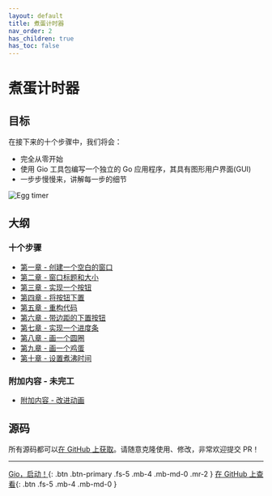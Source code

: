```yaml
---
layout: default
title: 煮蛋计时器
nav_order: 2
has_children: true
has_toc: false
---
```


# 煮蛋计时器

## 目标

在接下来的十个步骤中，我们将会：

- 完全从零开始
- 使用 Gio 工具包编写一个独立的 Go 应用程序，其具有图形用户界面(GUI)
- 一步步慢慢来，讲解每一步的细节

![Egg timer](egg_timer.gif)

## 大纲

### 十个步骤

- [第一章 - 创建一个空白的窗口](01_empty_window_zh.md)
- [第二章 - 窗口标题和大小](02_title_and_size_zh.md)
- [第三章 - 实现一个按钮](03_button_zh.md)
- [第四章 - 将按钮下置](04_button_low_zh.md)
- [第五章 - 重构代码](05_button_low_refactored_zh.md)
- [第六章 - 带边距的下置按钮](06_button_low_margin_zh.md)
- [第七章 - 实现一个进度条](07_progressbar_zh.md)
- [第八章 - 画一个圆圈](08_egg_as_circle_zh.md)
- [第九章 - 画一个鸡蛋](09_egg_as_egg_zh.md)
- [第十章 - 设置煮沸时间](10_input_boiltime_zh.md)

### 附加内容 - 未完工

- [附加内容 - 改进动画](11_improved_animation_zh.md)

## 源码

所有源码都可以[在 GitHub 上获取](https://github.com/jonegil/gui-with-gio/)。请随意克隆使用、修改，非常欢迎提交 PR！

---

[Gio，启动！](01_empty_window_zh.md){: .btn .btn-primary .fs-5 .mb-4 .mb-md-0 .mr-2 }
[在 GitHub 上查看](https://github.com/jonegil/gui-with-gio/tree/main/egg_timer){: .btn .fs-5 .mb-4 .mb-md-0 }
